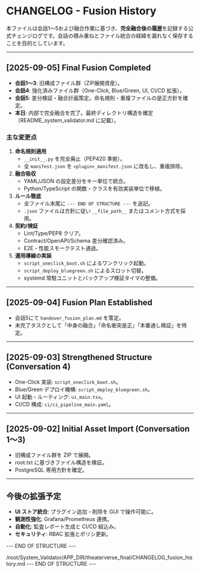 # CHANGELOG - Fusion History

本ファイルは会話1〜5および融合作業に基づき、**完全融合後の履歴**を記録する公式チェンジログです。会話の積み重ねとファイル統合の経緯を漏れなく保存することを目的としています。

---

## [2025-09-05] Final Fusion Completed
- **会話1〜3**: 旧構成ファイル群（ZIP展開資産）。
- **会話4**: 強化済みファイル群（One-Click, Blue/Green, UI, CI/CD 拡張）。
- **会話5**: 差分検証・融合計画策定。命名規則・重複ファイルの是正方針を確定。
- **本日**: 内部で完全融合を完了。最終ディレクトリ構造を確定（README_system_validator.md に記載）。

### 主な変更点
1. **命名規則適用**
   - `__init__.py` を完全廃止（PEP420 準拠）。
   - 全 `manifest.json` を `<plugin>_manifest.json` に改名し、重複排除。
2. **融合吸収**
   - YAML/JSON の設定差分をキー単位で統合。
   - Python/TypeScript の関数・クラスを有効実装単位で移植。
3. **ルール徹底**
   - 全ファイル末尾に `--- END OF STRUCTURE ---` を追記。
   - `.json` ファイルは方針に従い `__file_path__` またはコメント方式を採用。
4. **契約/検証**
   - Lint/Type/PEP8 クリア。
   - Contract/OpenAPI/Schema 差分確認済み。
   - E2E・性能スモークテスト通過。
5. **運用導線の実装**
   - `script_oneclick_boot.sh` によるワンクリック起動。
   - `script_deploy_bluegreen.sh` によるスロット切替。
   - systemd 常駐ユニットとバックアップ検証タイマの整備。

---

## [2025-09-04] Fusion Plan Established
- 会話5にて `handover_fusion_plan.md` を策定。
- 未完了タスクとして「中身の融合」「命名衝突是正」「本番通し検証」を特定。

---

## [2025-09-03] Strengthened Structure (Conversation 4)
- One-Click 実装: `script_oneclick_boot.sh`。
- Blue/Green デプロイ機構: `script_deploy_bluegreen.sh`。
- UI 起動・ルーティング: `ui_main.tsx`。
- CI/CD 構成: `ci/ci_pipeline_main.yaml`。

---

## [2025-09-02] Initial Asset Import (Conversation 1〜3)
- 旧構成ファイル群を ZIP で展開。
- root.txt に基づきファイル構造を検証。
- PostgreSQL 専用方針を確定。

---

## 今後の拡張予定
- **UI ストア統合**: プラグイン追加・削除を GUI で操作可能に。
- **観測性強化**: Grafana/Prometheus 連携。
- **自動化**: 監査レポート生成と CI/CD 組込み。
- **セキュリティ**: RBAC 拡張とポリシ更新。

--- END OF STRUCTURE ---
<!-- /root/System_Validator/APP_DIR/theaterverse_final/CHANGELOG_fusion_history.md -->

/root/System_Validator/APP_DIR/theaterverse_final/CHANGELOG_fusion_history.md
--- END OF STRUCTURE ---
